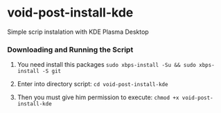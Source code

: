 # void-post-install-kde
Simple scrip instalation with KDE Plasma Desktop


### Downloading and Running the Script

1. You need install this packages `sudo xbps-install -Su && sudo xbps-install -S git `
 
2. Enter into directory script: `cd void-post-install-kde`

3.   Then you must give him permission to execute:  `chmod +x void-post-install-kde`

